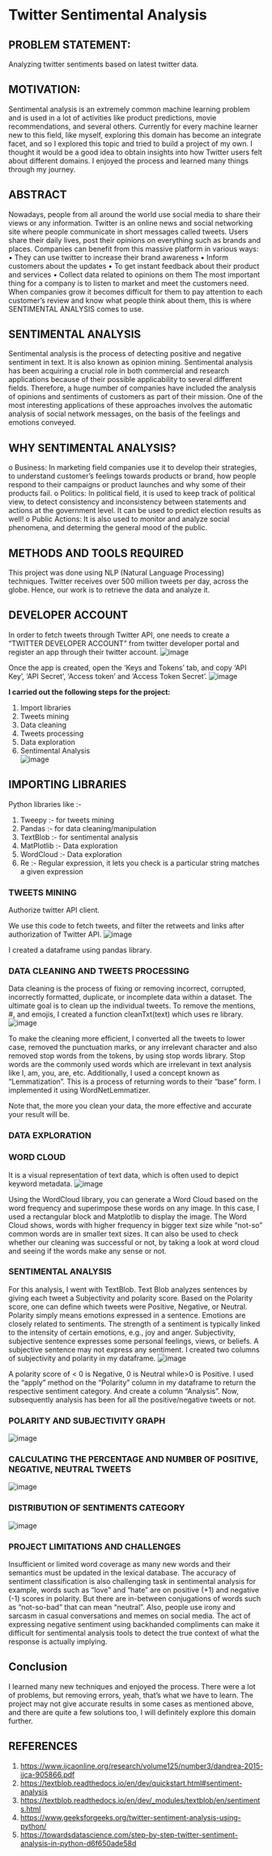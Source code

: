 # Twitter Sentimental Analysis

## **PROBLEM STATEMENT:**

Analyzing twitter sentiments based on latest twitter data.

## **MOTIVATION:**

Sentimental analysis is an extremely common machine learning problem and is used in a lot of activities like product predictions, movie recommendations, and several others.
Currently for every machine learner new to this field, like myself, exploring this domain has become an integrate facet, and so I explored this topic and tried to build a project of my own. I thought it would be a good idea to obtain insights into how Twitter users felt about different domains.
I enjoyed the process and learned many things through my journey.

## **ABSTRACT**

Nowadays, people from all around the world use social media to share their views or any information. Twitter is an online news and social networking site where people communicate in short messages called tweets. Users share their daily lives, post their opinions on everything such as brands and places.
Companies can benefit from this massive platform in various ways:
• They can use twitter to increase their brand awareness
• Inform customers about the updates
• To get instant feedback about their product and services
• Collect data related to opinions on them
The most important thing for a company is to listen to market and meet the customers need. When companies grow it becomes difficult for them to pay attention to each customer’s review and know what people think about them, this is where SENTIMENTAL ANALYSIS comes to use.

## **SENTIMENTAL ANALYSIS**

Sentimental analysis is the process of detecting positive and negative sentiment in text. It is also known as opinion mining.
Sentimental analysis has been acquiring a crucial role in both commercial and research applications because of their possible applicability to several different fields. Therefore, a huge number of companies have included the analysis of opinions and sentiments of customers as part of their mission.
One of the most interesting applications of these approaches involves the automatic analysis of social network messages, on the basis of the feelings and emotions conveyed.

## **WHY SENTIMENTAL ANALYSIS?**

o Business: In marketing field companies use it to develop their strategies, to understand customer’s feelings towards products or brand, how people respond to their campaigns or product launches and why some of their products fail.
o Politics: In political field, it is used to keep track of political view, to detect consistency and inconsistency between statements and actions at the government level. It can be used to predict election results as well!
o Public Actions: It is also used to monitor and analyze social phenomena, and determing the general mood of the public.

## **METHODS AND TOOLS REQUIRED**

This project was done using NLP (Natural Language Processing) techniques. Twitter receives over 500 million tweets per day, across the globe. Hence, our work is to retrieve the data and analyze it.

## **DEVELOPER ACCOUNT**

In order to fetch tweets through Twitter API, one needs to create a “TWITTER DEVELOPER ACCOUNT” from twitter developer portal and register an app through their twitter account.
![image](https://user-images.githubusercontent.com/90335449/179509023-22cfbfba-c43c-4f31-b9e3-abf5b5c8bf67.png)

Once the app is created, open the ‘Keys and Tokens’ tab, and copy ‘API Key’, ‘API Secret’, ‘Access token’ and ‘Access Token Secret’.
![image](https://user-images.githubusercontent.com/90335449/179509053-246a4466-0e2d-4b9f-a54f-7fbd5f008879.png)

**I carried out the following steps for the project:**</br>

1. Import libraries</br>
2. Tweets mining</br>
3. Data cleaning</br>
4. Tweets processing</br>
5. Data exploration</br>
6. Sentimental Analysis</br>
   ![image](https://user-images.githubusercontent.com/90335449/179509106-dc8aa6e2-dc40-49e2-83fd-611484869d84.png)

## **IMPORTING LIBRARIES**

Python libraries like :-

1. Tweepy :- for tweets mining
2. Pandas :- for data cleaning/manipulation
3. TextBlob :- for sentimental analysis
4. MatPlotlib :- Data exploration
5. WordCloud :- Data exploration
6. Re :- Regular expression, it lets you check is a particular string matches a given expression

### **TWEETS MINING**

Authorize twitter API client.

We use this code to fetch tweets, and filter the retweets and links after authorization of Twitter API.
![image](https://user-images.githubusercontent.com/90335449/179509143-89129b80-c12b-454f-b7b9-5b9c9374a3ce.png)

I created a dataframe using pandas library.

### **DATA CLEANING AND TWEETS PROCESSING**

Data cleaning is the process of fixing or removing incorrect, corrupted, incorrectly formatted, duplicate, or incomplete data within a dataset.
The ultimate goal is to clean up the individual tweets.
To remove the mentions, #, and emojis, I created a function cleanTxt(text) which uses re library.
![image](https://user-images.githubusercontent.com/90335449/179509190-d95b51c3-2012-4d88-accc-637c915f2271.png)

To make the cleaning more efficient, I converted all the tweets to lower case, removed the punctuation marks, or any irrelevant character and also removed stop words from the tokens, by using stop words library.
Stop words are the commonly used words which are irrelevant in text analysis like I, am, you, are, etc.
Additionally, I used a concept known as “Lemmatization”. This is a process of returning words to their “base” form. I implemented it using WordNetLemmatizer.

Note that, the more you clean your data, the more effective and accurate your result will be.

### **DATA EXPLORATION**

### **WORD CLOUD**

It is a visual representation of text data, which is often used to depict keyword metadata.
![image](https://user-images.githubusercontent.com/90335449/179509303-0c0bea02-ad77-4f8a-9ee9-968cb1025913.png)

Using the WordCloud library, you can generate a Word Cloud based on the word frequency and superimpose these words on any image. In this case, I used a rectangular block and Matplotlib to display the image. The Word Cloud shows, words with higher frequency in bigger text size while “not-so” common words are in smaller text sizes.
It can also be used to check whether our cleaning was successful or not, by taking a look at word cloud and seeing if the words make any sense or not.

### **SENTIMENTAL ANALYSIS**

For this analysis, I went with TextBlob. Text Blob analyzes sentences by giving each tweet a Subjectivity and polarity score. Based on the Polarity score, one can define which tweets were Positive, Negative, or Neutral.
Polarity simply means emotions expressed in a sentence. Emotions are closely related to sentiments. The strength of a sentiment is typically linked to the intensity of certain emotions, e.g., joy and anger.
Subjectivity, subjective sentence expresses some personal feelings, views, or beliefs. A subjective sentence may not express any sentiment.
I created two columns of subjectivity and polarity in my dataframe.
![image](https://user-images.githubusercontent.com/90335449/179509367-9736ec22-07c4-4eda-af12-1bf07181e7e1.png)

A polarity score of < 0 is Negative, 0 is Neutral while>0 is Positive. I used the “apply” method on the “Polarity” column in my dataframe to return the respective sentiment category. And create a column “Analysis”.
Now, subsequently analysis has been for all the positive/negative tweets or not.

### **POLARITY AND SUBJECTIVITY GRAPH**

![image](https://user-images.githubusercontent.com/90335449/179509400-3575b12d-0730-4a7b-888a-73f764b3231f.png)

### **CALCULATING THE PERCENTAGE AND NUMBER OF POSITIVE, NEGATIVE, NEUTRAL TWEETS**

![image](https://user-images.githubusercontent.com/90335449/179509415-bf1de545-d611-4a2c-823f-2e2e5211366e.png)

### **DISTRIBUTION OF SENTIMENTS CATEGORY**

![image](https://user-images.githubusercontent.com/90335449/179509446-7eb87bee-10c2-4b8f-852e-f13760a2c1d5.png)

### **PROJECT LIMITATIONS AND CHALLENGES**

Insufficient or limited word coverage as many new words and their semantics must be updated in the lexical database.
The accuracy of sentiment classification is also challenging task in sentimental analysis for example, words such as “love” and “hate” are on positive (+1) and negative (-1) scores in polarity. But there are in-between conjugations of words such as “not-so-bad” that can mean “neutral”.
Also, people use irony and sarcasm in casual conversations and memes on social media. The act of expressing negative sentiment using backhanded compliments can make it difficult for sentimental analysis tools to detect the true context of what the response is actually implying.

## **Conclusion**

I learned many new techniques and enjoyed the process. There were a lot of problems, but removing errors, yeah, that’s what we have to learn. The project may not give accurate results in some cases as mentioned above, and there are quite a few solutions too, I will definitely explore this domain further.

## **REFERENCES**

1. https://www.ijcaonline.org/research/volume125/number3/dandrea-2015-ijca-905866.pdf
2. https://textblob.readthedocs.io/en/dev/quickstart.html#sentiment-analysis
3. https://textblob.readthedocs.io/en/dev/_modules/textblob/en/sentiments.html
4. https://www.geeksforgeeks.org/twitter-sentiment-analysis-using-python/
5. https://towardsdatascience.com/step-by-step-twitter-sentiment-analysis-in-python-d6f650ade58d
